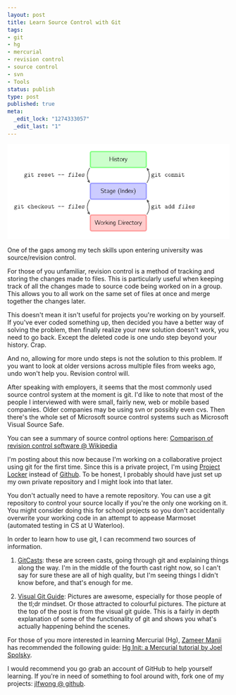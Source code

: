 ```yaml
--- 
layout: post
title: Learn Source Control with Git
tags: 
- git
- hg
- mercurial
- revision control
- source control
- svn
- Tools
status: publish
type: post
published: true
meta: 
  _edit_lock: "1274333057"
  _edit_last: "1"
---
```


<div style='text-align:center'>
  <img alt="" src="/images/git.png" />
</div>

One of the gaps among my tech skills upon entering university was source/revision control.

For those of you unfamiliar, revision control is a method of tracking and storing the changes made to files. This is particularly useful when keeping track of all the changes made to source code being worked on in a group. This allows you to all work on the same set of files at once and merge together the changes later. 

This doesn't mean it isn't useful for projects you're working on by yourself. If you've ever coded something up, then decided you have a better way of solving the problem, then finally realize your new solution doesn't work, you need to go back. Except the deleted code is one undo step beyond your history. Crap.

And no, allowing for more undo steps is not the solution to this problem. If you want to look at older versions across multiple files from weeks ago, undo won't help you. Revision control will.

After speaking with employers, it seems that the most commonly used source control system at the moment is git. I'd like to note that most of the people I interviewed with were small, fairly new, web or mobile based companies. Older companies may be using svn or possibly even cvs. Then there's the whole set of Microsoft source control systems such as Microsoft Visual Source Safe.

You can see a summary of source control options here: <a href="http://en.wikipedia.org/wiki/Comparison_of_revision_control_software">Comparison of revision control software @ Wikipedia</a>

I'm posting about this now because I'm working on a collaborative project using git for the first time. Since this is a private project, I'm using <a href="http://www.projectlocker.com/">Project Locker</a> instead of <a href="http://github.com/">Github</a>. To be honest, I probably should have just set up my own private repository and I might look into that later.

You don't actually need to have a remote repository. You can use a git repository to control your source locally if you're the only one working on it. You might consider doing this for school projects so you don't accidentally overwrite your working code in an attempt to appease Marmoset (automated testing in CS at U Waterloo).

In order to learn how to use git, I can recommend two sources of information.

1. <a href="http://gitcasts.com">GitCasts</a>: these are screen casts, going through git and explaining things along the way. I'm in the middle of the fourth cast right now, so I can't say for sure these are all of high quality, but I'm seeing things I didn't know before, and that's enough for me.

2. <a href="http://marklodato.github.com/visual-git-guide/">Visual Git Guide</a>: Pictures are awesome, especially for those people of the tl;dr mindset. Or those attracted to colourful pictures. The picture at the top of the post is from the visual git guide. This is a fairly in depth explanation of some of the functionality of git and shows you what's actually happening behind the scenes.

For those of you more interested in learning Mercurial (Hg), <a 
href="http://zameermanji.com/">Zameer Manji</a> has recommended the following 
guide: <a href="http://hginit.com/index.html">Hg Init: a Mercurial tutorial by 
Joel Spolsky</a>.

I would recommend you go grab an account of GitHub to help yourself learning. If you're in need of something to fool around with, fork one of my projects: <a href="http://github.com/jlfwong">jlfwong @ github</a>.
